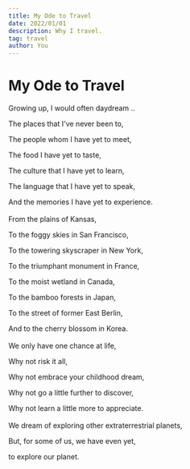 ```yaml
---
title: My Ode to Travel
date: 2022/01/01
description: Why I travel.
tag: travel
author: You
---
```


# My Ode to Travel

Growing up, I would often daydream ..

The places that I've never been to,

The people whom I have yet to meet,

The food I have yet to taste,

The culture that I have yet to learn,

The language that I have yet to speak,

And the memories I have yet to experience.
<br></br>
From the plains of Kansas, 

To the foggy skies in San Francisco,

To the towering skyscraper in New York,

To the triumphant monument in France,

To the moist wetland in Canada,

To the bamboo forests in Japan,

To the street of former East Berlin,

And to the cherry blossom in Korea.
<br></br>
We only have one chance at life,

Why not risk it all,

Why not embrace your childhood dream,

Why not go a little further to discover,

Why not learn a little more to appreciate.
<br></br>
We dream of exploring other extraterrestrial planets,

But, for some of us, we have even yet,

to explore our planet.
